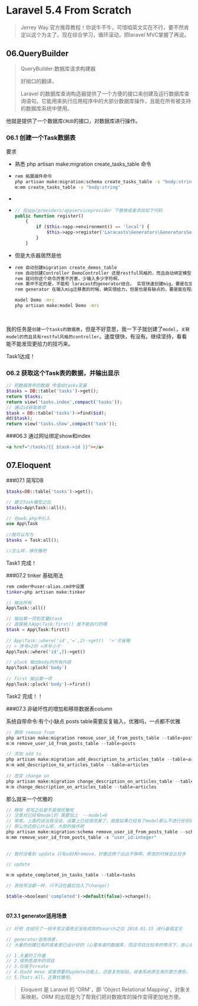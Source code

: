# Laravel 5.4 From Scratch

> Jerrey Way.官方推荐教程！你说牛不牛，可惜咱英文实在不行，要不然肯定以这个为主了。现在综合学习，循环滚动，把laravel MVC掌握了再说。

## 06.QueryBuilder

> QueryBuilder:数据库请求构建器
>
> 好拗口的翻译，
>
> Laravel 的数据库查询构造器提供了一个方便的接口来创建及运行数据库查询语句。它能用来执行应用程序中的大部分数据库操作，且能在所有被支持的数据库系统中使用。

他就是提供了一个数据库`CRUD`的接口，对数据库进行操作。

### 06.1 创建一个Task数据表

要求

* 熟悉 php artisan make:migration create_tasks_table 命令

* ```bash
  rem 拓展插件命令  
  php artisan make:migration:schema create_tasks_table -s "body:string"
  m:mm create_tasks_table -s "body:string"
  ```

* ​

* ```php
  // 在app/providers/appserviceprovider 下替换或者添加如下代码
  public function register()
      {
          if ($this->app->environment() == 'local') {
              $this->app->register('Laracasts\Generators\GeneratorsServiceProvider');
          }
      }
  ```

* 但是大杀器居然是他

* ```bash
  rem 自动创建migration create_demos_table
  rem 自动创建Controller DemoController 还是restful风格的，而且自动绑定模型app/demo
  rem 就问你这个命令厉害不厉害，少输入多少字符啊。
  rem 美中不足的是，不能和 laracast的generator结合。 实现快速创建mig，要是在加上这个功能那岂不是完美了。
  rem generator 在输入mig迁移表的时候，确实很给力，但是也是有缺点的，要是能在程序里面体现就好了，就像emmet一样。

  model Demo -mrc
  php artisan make:model Demo -mrc
  ```

  ​

我的任务是`创建一个tasks的数据表`，但是不好意思，我一下子就创建了`model`，`关联model的而且具有restful风格的controller`。速度很快，有没有。继续坚持，看看能不能发现更给力的技巧来。

Task1达成！

### 06.2 获取这个Task表的数据，并输出显示

```php
// 把数据表中的数据 传值给tasks变量
$tasks = DB::table('tasks')->get();
return $tasks;
return view('tasks.index',compact('tasks'));
// 通过id获取单项
$task = DB::table('tasks')->find($id);
dd($task);
return view('tasks.show',compact('task'));
```

###06.3 通过网址绑定show和index 

```html
<a href="/tasks/{{ $task->id }}"></a>
```

## 07.Eloquent 

###07.1 简写DB

```php
$tasks=DB::table('tasks')->get();

// 建立Task模型之后
$tasks=App\Task::all();

// 在web.php中引入
use App\Task
  
//就可以写为
$tasks = Task:all();

//怎么样，够优雅吧
```

Task1 完成！

###07.2 tinker 基础用法

```bash
rem cmder中user-alias.cmd中设置
tinker=php artisan make:tinker
```

```php
// 输出所有
App\Task::all()

// 输出第一项到变量$task
// 直接输入App\Task:first() 是不能执行的哦
$task = App\Task:first()
  
// App\Task::where('id','=',2)->get()  '>'可省略
// > 序号>2的 <序号小于
App\Task::where('id',2)->get()

// pluck 输出body的所有内容
App\Task::pluck('body') 
  
// first 输出第一项
App\Task::pluck('body')->first()
```

Task2 完成！！



###07.3 非破坏性的增加和移除数据表column

系统自带命令:有个小缺点 posts table需要反复输入，优雅吗，一点都不优雅

```php
// 删除 remove from
php artisan make:migration remove_user_id_from_posts_table --table=posts
m:m remove_user_id_from_posts_table --table=posts

// 添加 add to
php artisan make:migration add_description_to_articles_table --table=articles
m:m add_description_to_articles_table --table=articles
  
// 改变 change on
php artisan make:migration change_description_on_articles_table --table=articles
m:m change_description_on_articles_table --table=articles
```

那么就来一个优雅的

```php
// 移除 简写之后是不是很优雅呢
// 注意对已经有model的 需要加上  --model=0
// 咳咳，上面的话当我没说，设置上已经很完美了，就是如果已经有了model那么不进行任何操作
// 那么你还担心什么呢，大胆的操作吧
php artisan make:migration:schema remove_user_id_from_posts_table --schema="user_id:integer"
m:mm remove_user_id_from_posts_table -s "user_id:integer"
 
  
// 暂时没看到 updata 只有add和remove，好像这两个远远不够啊，修改的时候会比较多
```

```php
// update

m:m update_completed_in_tasks_table --table=tasks

// 其他写法都一样，只不过在最后加入了change()

$table->boolean('completed')->default(false)->change();
 
```

#### 07.3.1 generator适用场景

```php
// 好吧 在经历了一段辛苦又蛋疼还没有成效的search之后 2018.01.15 进行盖棺定论

// generator适用场景，
// 大量的创建已有的或者是已设计好的（心里有谱的数据库，而且项目比较多的情况下，放心使用 generator的create项目，至于add remove，这些都是锦上添花，可有可无的角色）

// 1.大量的工作量
// 2.很熟悉其中的项目
// 3.仅限于create
// 4.在add move 或者想要的update功能上，还是复制粘贴，或者系统原生来的更方便些。
// 5.Thats All。还算优雅吧。

```



> Eloquent 是 Laravel 的 'ORM'，即 'Object Relational Mapping'，对象关系映射。ORM 的出现是为了帮我们把对数据库的操作变得更加地方便。

